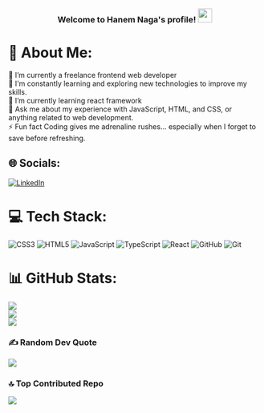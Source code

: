 <h3 align="center">
  Welcome to Hanem Naga's profile!
  <img src="https://media.giphy.com/media/hvRJCLFzcasrR4ia7z/giphy.gif" width="28">
</h3>


# 💫 About Me:
🔭 I’m currently a  freelance frontend web developer<br>👯 I'm constantly learning and exploring new technologies to improve my skills.<br>🌱 I’m currently learning react framework<br>💬 Ask me about my experience with JavaScript, HTML, and CSS, or anything related to web development.<br>⚡ Fun fact  Coding gives me adrenaline rushes… especially when I forget to save before refreshing.


## 🌐 Socials:
[![LinkedIn](https://img.shields.io/badge/LinkedIn-%230077B5.svg?logo=linkedin&logoColor=white)](https://linkedin.com/in/https://www.linkedin.com/in/hanem-naga/) 

# 💻 Tech Stack:
![CSS3](https://img.shields.io/badge/css3-%231572B6.svg?style=for-the-badge&logo=css3&logoColor=white) ![HTML5](https://img.shields.io/badge/html5-%23E34F26.svg?style=for-the-badge&logo=html5&logoColor=white) ![JavaScript](https://img.shields.io/badge/javascript-%23323330.svg?style=for-the-badge&logo=javascript&logoColor=%23F7DF1E) ![TypeScript](https://img.shields.io/badge/typescript-%23007ACC.svg?style=for-the-badge&logo=typescript&logoColor=white) ![React](https://img.shields.io/badge/react-%2320232a.svg?style=for-the-badge&logo=react&logoColor=%2361DAFB) ![GitHub](https://img.shields.io/badge/github-%23121011.svg?style=for-the-badge&logo=github&logoColor=white) ![Git](https://img.shields.io/badge/git-%23F05033.svg?style=for-the-badge&logo=git&logoColor=white)
# 📊 GitHub Stats:
![](https://github-readme-stats.vercel.app/api?username=hanemNaga&theme=vue-dark&hide_border=false&include_all_commits=false&count_private=false)<br/>
![](https://nirzak-streak-stats.vercel.app/?user=hanemNaga&theme=vue-dark&hide_border=false)<br/>
![](https://github-readme-stats.vercel.app/api/top-langs/?username=hanemNaga&theme=vue-dark&hide_border=false&include_all_commits=false&count_private=false&layout=compact)

### ✍️ Random Dev Quote
![](https://quotes-github-readme.vercel.app/api?type=horizontal&theme=radical)

### 🔝 Top Contributed Repo
![](https://github-contributor-stats.vercel.app/api?username=hanemNaga&limit=5&theme=dark&combine_all_yearly_contributions=true)

<!-- Proudly created with GPRM ( https://gprm.itsvg.in ) -->
